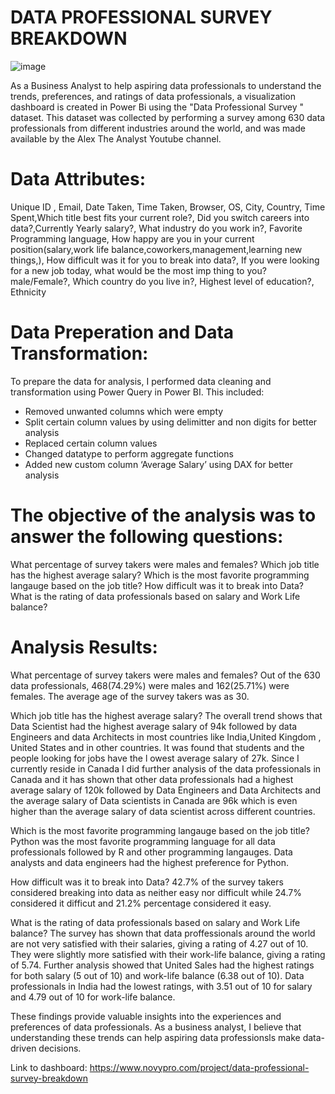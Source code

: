 # DATA PROFESSIONAL SURVEY BREAKDOWN

![image](https://user-images.githubusercontent.com/82135370/211703967-b95fff83-b8a5-4288-a388-58058be44763.png)

As a Business Analyst to help aspiring data professionals to understand the trends, preferences, and ratings of data professionals, a visualization 
dashboard is created in Power Bi using the "Data Professional Survey " dataset. This dataset was collected by performing a survey among 630 data 
professionals from different industries around the world, and was made available by the Alex The Analyst Youtube channel.

# Data Attributes:
Unique ID , Email, Date Taken, Time Taken, Browser, OS, City, Country, Time Spent,Which title best fits your current role?, Did you switch careers into 
data?,Currently Yearly salary?, What industry do you work in?, Favorite Programming language, How happy are you in your current position(salary,work life
balance,coworkers,management,learning new things,), How difficult was it for you to break into data?, If you were looking for a new job today, what would
be the most imp thing to you? male/Female?, Which country do you live in?, Highest level of education?, Ethnicity

# Data Preperation and Data Transformation:
To prepare the data for analysis, I performed data cleaning and transformation using Power Query in Power BI. This included:
  - Removed unwanted columns which were empty
  - Split certain column values by using delimitter and non digits for better analysis
  - Replaced certain column values
  - Changed datatype to perform aggregate functions
  - Added new custom column ‘Average Salary’ using DAX for better analysis

# The objective of the analysis was to answer the following questions:
What percentage of survey takers were males and females?
Which job title has the highest average salary?
Which is the most favorite programming langauge based on the job title? 
How difficult was it to break into Data?
What is the rating of data professionals based on salary and Work Life balance? 

# Analysis Results:

What percentage of survey takers were males and females?
Out of the 630 data professionals, 468(74.29%) were males and 162(25.71%) were females. The average age of the survey takers was as 30.

Which job title has the highest average salary?
The overall trend shows that Data Scientist had the highest average salary of 94k followed by data Engineers and data Architects in most 
countries like India,United Kingdom , United States and in other countries. It was found that students and the people looking for jobs have the l
owest average salary of 27k. Since I currently reside in Canada I did further analysis of the data professionals in Canada and it has shown that other 
data professionals had a highest average salary of 120k followed by Data Engineers and Data Architects and the average salary of Data scientists in 
Canada are 96k which is even higher than the average salary of data scientist across different countries.

Which is the most favorite programming langauge based on the job title? 
Python was the most favorite programming language for all data professionals followed by R and other programming langauges. Data analysts and data
engineers had the highest preference for Python.

How difficult was it to break into Data?
42.7% of the survey takers considered breaking into data as neither easy nor difficult while 24.7% considered it difficut and 21.2% percentage considered 
it easy.

What is the rating of data professionals based on salary and Work Life balance? 
The survey has shown that data proffessionals around the world are not very satisfied with their salaries, giving a rating of 4.27 out of 10.
They were slightly more satisfied with their work-life balance, giving a rating of 5.74. Further analysis showed that United Sales had the 
highest ratings for both salary (5 out of 10) and work-life balance (6.38 out of 10). Data professionals in India had the lowest ratings, with 
3.51 out of 10 for salary and 4.79 out of 10 for work-life balance.


These findings provide valuable insights into the experiences and preferences of data professionals. As a business analyst, I believe that understanding 
these trends can help aspiring data professionsls make data-driven decisions.

Link to dashboard: https://www.novypro.com/project/data-professional-survey-breakdown
